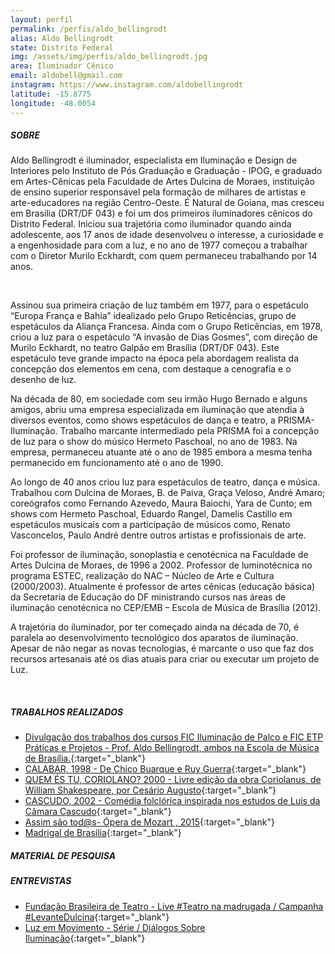 ```yaml
---
layout: perfil
permalink: /perfis/aldo_bellingrodt
alias: Aldo Bellingrodt
state: Distrito Federal
img: /assets/img/perfis/aldo_bellingrodt.jpg
area: Iluminador Cênico
email: aldobell@gmail.com
instagram: https://www.instagram.com/aldobellingrodt
latitude: -15.8775
longitude: -48.0054
---
```


##### **SOBRE**

Aldo Bellingrodt é iluminador, especialista em Iluminação e Design de Interiores pelo Instituto de Pós Graduação e Graduação - IPOG, e graduado em Artes-Cênicas pela Faculdade de Artes Dulcina de Moraes, instituição de ensino superior responsável pela formação de milhares de artistas e arte-educadores na região Centro-Oeste. É Natural de Goiana, mas cresceu em Brasília (DRT/DF 043) e foi um dos primeiros iluminadores cênicos do Distrito Federal.  Iniciou sua trajetória como iluminador quando ainda adolescente, aos 17 anos de idade desenvolveu o interesse, a curiosidade e a engenhosidade para com a luz, e no ano de 1977 começou a trabalhar com o Diretor Murilo Eckhardt, com quem permaneceu trabalhando por 14 anos.

<br>

Assinou sua primeira criação de luz também em 1977, para o espetáculo “Europa França e Bahia” idealizado pelo Grupo Reticências, grupo de espetáculos da Aliança Francesa. Ainda com o Grupo Reticências, em 1978, criou a luz para o espetáculo “A invasão de Dias Gosmes”, com direção de Murilo Eckhardt, no teatro Galpão em Brasília (DRT/DF 043). Este espetáculo teve grande impacto na época pela abordagem realista da concepção dos elementos em cena, com destaque a cenografia e o desenho de luz.

Na década de 80, em sociedade com seu irmão Hugo Bernado e alguns amigos, abriu uma empresa especializada em iluminação que atendia à diversos eventos, como shows espetáculos de dança e teatro, a PRISMA- Iluminação. Trabalho marcante intermediado pela PRISMA foi a concepção de luz para o show do músico Hermeto Paschoal, no ano de 1983. Na empresa, permaneceu atuante até o ano de 1985 embora a mesma tenha permanecido em funcionamento até o ano de 1990.

Ao longo de 40 anos criou luz para espetáculos de teatro, dança e música. Trabalhou com Dulcina de Moraes, B. de Paiva, Graça Veloso, André Amaro; coreógrafos como Fernando Azevedo, Maura Baiochi, Yara de Cunto; em shows com Hermeto Paschoal, Eduardo Rangel, Damelis Castillo em espetáculos musicais com a participação de músicos como, Renato Vasconcelos, Paulo André dentre outros artistas e profissionais de arte. 

Foi professor de iluminação, sonoplastia e cenotécnica na Faculdade de Artes Dulcina de Moraes, de 1996 a 2002. Professor de luminotécnica no programa ESTEC, realização do NAC – Núcleo de Arte e Cultura (2000/2003). Atualmente é professor de artes cênicas (educação básica) da Secretaria de Educação do DF ministrando cursos nas áreas de iluminação cenotécnica no CEP/EMB – Escola de Música de Brasília (2012).

A trajetória do iluminador, por ter começado ainda na década de 70, é paralela ao desenvolvimento tecnológico dos aparatos de iluminação. Apesar de não negar as novas tecnologias, é marcante o uso que faz dos recursos artesanais até os dias atuais para criar ou executar um projeto de Luz.

<br>

##### **TRABALHOS REALIZADOS**

- [Divulgação dos trabalhos dos cursos FIC Iluminação de Palco e FIC ETP Práticas e Projetos - Prof. Aldo Bellingrodt, ambos na Escola de Música de Brasília.](http://www.findglocal.com/BR/Bras%C3%ADlia/885207768294222/Ilumina%C3%A7%C3%A3o-de-Palco-EMB){:target="_blank"}
- [CALABAR, 1998 - De Chico Buarque e Ruy Guerra](http://www.teatrocaleidoscopio.com.br/calabar.htm){:target="_blank"}
- [QUEM ÉS TU, CORIOLANO? 2000 - Livre edição da obra Coriolanus, de William Shakespeare, por Cesário Augusto](http://www.teatrocaleidoscopio.com.br/coriolano.htm){:target="_blank"}
- [CASCUDO, 2002 - Comédia folclórica inspirada nos estudos de Luis da Câmara Cascudo](http://www.teatrocaleidoscopio.com.br/cascudo.htm){:target="_blank"}
- [Assim são tod@s- Ópera de Mozart , 2015](https://edisilva64.blogspot.com/2019/04/assim-sao-tods-opera-de-mozart.html){:target="_blank"}
- [Madrigal de Brasília](https://www.youtube.com/watch?v=RleA9F-CfXM){:target="_blank"}

##### **MATERIAL DE PESQUISA**



##### **ENTREVISTAS**

- [Fundação Brasileira de Teatro - Live #Teatro na madrugada / Campanha #LevanteDulcina](https://www.youtube.com/watch?v=luAEcHQbyrI){:target="_blank"}
- [Luz em Movimento - Série / Diálogos Sobre Iluminação](https://www.youtube.com/watch?v=EJahHjHDPIY){:target="_blank"}
